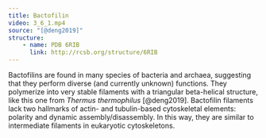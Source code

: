 ```yaml
---
title: Bactofilin
video: 3_6_1.mp4
source: "[@deng2019]"
structure:
    - name: PDB 6RIB
      link: http://rcsb.org/structure/6RIB
---
```


Bactofilins are found in many species of bacteria and archaea, suggesting that they perform diverse (and currently unknown) functions. They polymerize into very stable filaments with a triangular beta-helical structure, like this one from *Thermus thermophilus* [@deng2019]. Bactofilin filaments lack two hallmarks of actin- and tubulin-based cytoskeletal elements: polarity and dynamic assembly/disassembly. In this way, they are similar to intermediate filaments in eukaryotic cytoskeletons.

